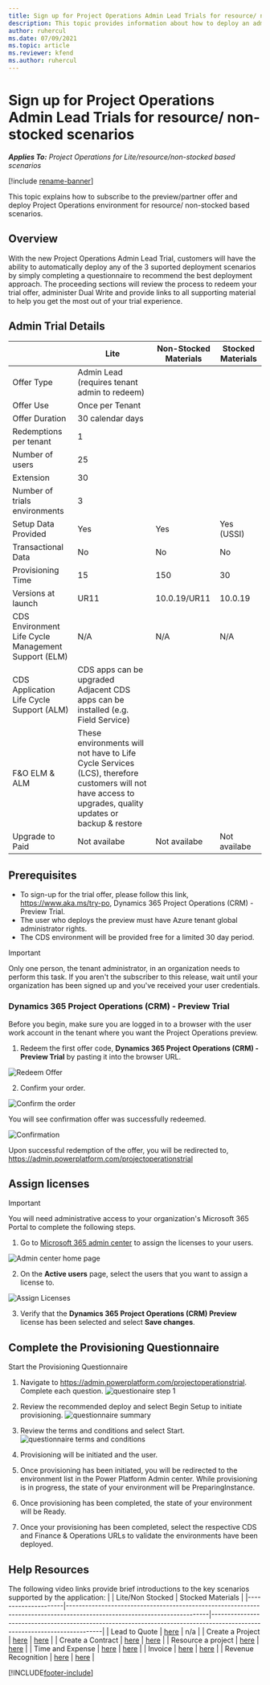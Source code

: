 ```yaml
---
title: Sign up for Project Operations Admin Lead Trials for resource/ non-stocked scenarios
description: This topic provides information about how to deploy an admin lead trial of Project Operations for all scenarios.
author: ruhercul
ms.date: 07/09/2021
ms.topic: article
ms.reviewer: kfend 
ms.author: ruhercul
---
```


# Sign up for Project Operations Admin Lead Trials for resource/ non-stocked scenarios

_**Applies To:** Project Operations for Lite/resource/non-stocked based scenarios_

[!include [rename-banner](~/includes/cc-data-platform-banner.md)]

This topic explains how to subscribe to the preview/partner offer and deploy Project Operations environment for resource/ non-stocked based scenarios.

## Overview
With the new Project Operations Admin Lead Trial, customers will have the ability to automatically deploy any of the 3 suported deployment scenarios by simply completing a questionnaire to recommend the best deployment approach.   The proceeding sections will review the process to redeem your trial offer, administer Dual Write and provide links to all supporting material to help you get the most out of your trial experience.    

## Admin Trial Details
|                                                     | **Lite**                                                                                                                                                 | **Non-Stocked Materials** | **Stocked Materials** |
|-----------------------------------------------------|----------------------------------------------------------------------------------------------------------------------------------------------------------|---------------------------|-----------------------|
| Offer Type                                          | Admin Lead (requires tenant admin to redeem)                                                                                                             |                           |                       |
| Offer Use                                           | Once per Tenant                                                                                                                                          |                           |                       |
| Offer Duration                                      | 30 calendar days                                                                                                                                         |                           |                       |
| Redemptions per tenant                              | 1                                                                                                                                                        |                           |                       |
| Number of users                                     | 25                                                                                                                                                       |                           |                       |
| Extension                                           | 30                                                                                                                                                       |                           |                       |
| Number of trials environments                       | 3                                                                                                                                                        |                           |                       |
| Setup Data Provided                                 | Yes                                                                                                                                                      | Yes                       | Yes (USSI)            |
| Transactional Data                                  | No                                                                                                                                                       | No                        | No                    |
| Provisioning Time                                   | 15                                                                                                                                                       | 150                       | 30                    |
| Versions at launch                                  | UR11                                                                                                                                                     | 10.0.19/UR11              | 10.0.19               |
| CDS Environment Life Cycle Management Support (ELM) | N/A                                                                                                |           N/A                |             N/A          |
| CDS Application Life Cycle Support (ALM)            | CDS apps can be upgraded Adjacent CDS apps can be installed (e.g. Field Service)                                                                         |                           |                       |
| F&O ELM & ALM                                       | These environments will not have to Life Cycle Services (LCS), therefore customers will not have access to upgrades, quality updates or backup & restore |                           |                       |
| Upgrade to Paid                                     | Not availabe                                                                                                                          |              Not availabe              |           Not availabe              |



## Prerequisites

- To sign-up for the trial offer, please follow this link, https://www.aka.ms/try-po, Dynamics 365 Project Operations (CRM) - Preview Trial.
- The user who deploys the preview must have Azure tenant global administrator rights.
- The CDS environment will be provided free for a limited 30 day period.


> [!IMPORTANT]
> Only one person, the tenant administrator, in an organization needs to perform this task. If you aren't the subscriber to this release, wait until your organization has been signed up and you've received your user credentials.

### Dynamics 365 Project Operations (CRM) - Preview Trial 

Before you begin, make sure you are logged in to a browser with the user work account in the tenant where you want the Project Operations preview.

1. Redeem the first offer code, **Dynamics 365 Project Operations (CRM) - Preview Trial** by pasting it into the browser URL.

![Redeem Offer](./media/16RedeemFirstOfferNew.png)

2. Confirm your order.

![Confirm the order](./media/17ConfirmOrderNew.png)

You will see confirmation offer was successfully redeemed.

![Confirmation](./media/18OrderConfirmationNew.png)

Upon successful redemption of the offer, you will be redirected to, https://admin.powerplatform.com/projectoperationstrial

## Assign licenses

> [!IMPORTANT]
> You will need administrative access to your organization's Microsoft 365 Portal to complete the following steps.

1. Go to [Microsoft 365 admin center](https://portal.office.com/) to assign the licenses to your users.

![Admin center home page](./media/14AdminPortal.png)

2. On the **Active users** page, select the users that you want to assign a license to.

![Assign Licenses](./media/15AssignLicenses.png)

3. Verify that the **Dynamics 365 Project Operations (CRM) Preview**  license has been selected and select **Save changes**.

## Complete the Provisioning Questionnaire

Start the Provisioning Questionnaire
1.	Navigate to https://admin.powerplatform.com/projectoperationstrial.  Complete each question.
![questionaire step 1](./media/16questionnairestep1.png)

2.	Review the recommended deploy and select Begin Setup to initiate provisioning.
 ![questionnaire summary](./media/17questionnairesummary.png)
 
3.	Review the terms and conditions and select Start.
  ![questionnaire terms and conditions](./media/18questionnairetandc.png)
  
4.	Provisioning will be initiated and the user. 
 
5.	Once provisioning has been initiated, you will be redirected to the environment list in the Power Platform Admin center. While provisioning is in progress, the state of your environment will be PreparingInstance.
 
6.	Once provisioning has been completed, the state of your environment will be Ready.
 
7.	Once your provisioning has been completed, select the respective CDS and Finance & Operations URLs to validate the environments have been deployed.

## Help Resources
The following video links provide brief introductions to the key scenarios supported by the application:
|                     | Lite/Non Stocked                                                                                                         | Stocked Materials                                                                                                        |
|---------------------|--------------------------------------------------------------------------------------------------------------------------|--------------------------------------------------------------------------------------------------------------------------|
| Lead to Quote       | [here](https://docs.microsoft.com/en-us/dynamics365/project-operations/environment/resource-apply-pro-setup-config-data) | n/a                                                                                                                      |
| Create a Project    | [here](https://docs.microsoft.com/en-us/dynamics365/project-operations/environment/resource-apply-pro-setup-config-data) | [here](https://docs.microsoft.com/en-us/dynamics365/project-operations/environment/resource-apply-pro-setup-config-data) |
| Create a Contract   | [here](https://docs.microsoft.com/en-us/dynamics365/project-operations/environment/resource-apply-pro-setup-config-data) | [here](https://docs.microsoft.com/en-us/dynamics365/project-operations/environment/resource-apply-pro-setup-config-data) |
| Resource a project  | [here](https://docs.microsoft.com/en-us/dynamics365/project-operations/environment/resource-apply-pro-setup-config-data) | [here](https://docs.microsoft.com/en-us/dynamics365/project-operations/environment/resource-apply-pro-setup-config-data) |
| Time and Expense    | [here](https://docs.microsoft.com/en-us/dynamics365/project-operations/environment/resource-apply-pro-setup-config-data) | [here](https://docs.microsoft.com/en-us/dynamics365/project-operations/environment/resource-apply-pro-setup-config-data) |
| Invoice             | [here](https://docs.microsoft.com/en-us/dynamics365/project-operations/environment/resource-apply-pro-setup-config-data) | [here](https://docs.microsoft.com/en-us/dynamics365/project-operations/environment/resource-apply-pro-setup-config-data) |
| Revenue Recognition | [here](https://docs.microsoft.com/en-us/dynamics365/project-operations/environment/resource-apply-pro-setup-config-data) | [here](https://docs.microsoft.com/en-us/dynamics365/project-operations/environment/resource-apply-pro-setup-config-data) |



[!INCLUDE[footer-include](../includes/footer-banner.md)]
